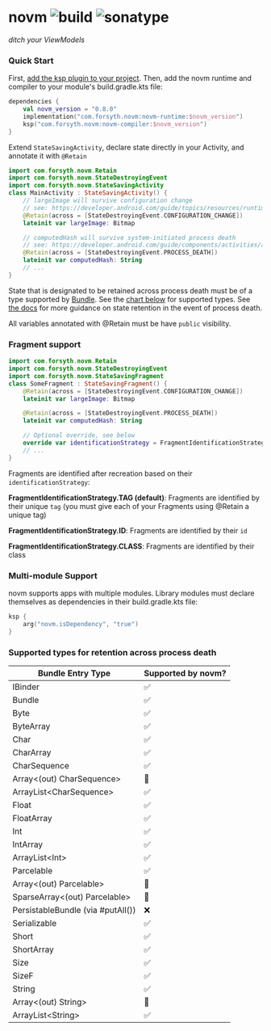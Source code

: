 # novm ![build](https://github.com/foooorsyth/novm/actions/workflows/build.yml/badge.svg) ![sonatype](https://maven-badges.herokuapp.com/sonatype-central/com.forsyth.novm/novm-runtime/badge.svg)
*ditch your ViewModels*

### Quick Start

First, [add the ksp plugin to your project](https://developer.android.com/build/migrate-to-ksp#add-ksp). 
Then, add the novm runtime and compiler to your module's build.gradle.kts file:
```kotlin
dependencies {
    val novm_version = "0.8.0"
    implementation("com.forsyth.novm:novm-runtime:$novm_version")
    ksp("com.forsyth.novm:novm-compiler:$novm_version")
}
```

Extend ```StateSavingActivity```, declare state directly in your Activity, and annotate it with ```@Retain```

```kotlin
import com.forsyth.novm.Retain
import com.forsyth.novm.StateDestroyingEvent
import com.forsyth.novm.StateSavingActivity
class MainActivity : StateSavingActivity() {
    // largeImage will survive configuration change
    // see: https://developer.android.com/guide/topics/resources/runtime-changes
    @Retain(across = [StateDestroyingEvent.CONFIGURATION_CHANGE])
    lateinit var largeImage: Bitmap 

    // computedHash will survive system-initiated process death
    // see: https://developer.android.com/guide/components/activities/activity-lifecycle#asem
    @Retain(across = [StateDestroyingEvent.PROCESS_DEATH])
    lateinit var computedHash: String
    // ...
}
```

State that is designated to be retained across process death must be of a type supported by [Bundle](https://developer.android.com/reference/android/os/Bundle). 
See the [chart below](#Supported-types-for-retention-across-process-death) for supported types. See [the docs](https://developer.android.com/topic/libraries/architecture/saving-states#onsaveinstancestate) for more guidance on
state retention in the event of process death.

All variables annotated with @Retain must be have ```public``` visibility.

### Fragment support

```kotlin
import com.forsyth.novm.Retain
import com.forsyth.novm.StateDestroyingEvent
import com.forsyth.novm.StateSavingFragment
class SomeFragment : StateSavingFragment() {
    @Retain(across = [StateDestroyingEvent.CONFIGURATION_CHANGE])
    lateinit var largeImage: Bitmap

    @Retain(across = [StateDestroyingEvent.PROCESS_DEATH])
    lateinit var computedHash: String

    // Optional override, see below
    override var identificationStrategy = FragmentIdentificationStrategy.ID
    // ...
}
```

Fragments are identified after recreation based on their ```identificationStrategy```:

**FragmentIdentificationStrategy.TAG (default)**: Fragments are identified by their unique ```tag``` (you must give each of your Fragments using @Retain a unique tag)

**FragmentIdentificationStrategy.ID**: Fragments are identified by their ```id```

**FragmentIdentificationStrategy.CLASS**: Fragments are identified by their class

### Multi-module Support

novm supports apps with multiple modules. Library modules must declare themselves as dependencies in their build.gradle.kts file:
```kotlin
ksp {
    arg("novm.isDependency", "true")
}
```

### Supported types for retention across process death

| Bundle Entry Type                 | Supported by novm?                       |
|-----------------------------------|------------------------------------------|
| IBinder                           | :white_check_mark:                       |
| Bundle                            | :white_check_mark:                       |
| Byte                              | :white_check_mark:                       |
| ByteArray                         | :white_check_mark:                       |
| Char                              | :white_check_mark:                       |
| CharArray                         | :white_check_mark:                       |
| CharSequence                      | :white_check_mark:                       |
| Array\<(out) CharSequence\>       | :construction:                                       |
| ArrayList\<CharSequence\>         | :white_check_mark:                       |
| Float                             | :white_check_mark:                       |
| FloatArray                        | :white_check_mark:                       |
| Int                               | :white_check_mark:                       |
| IntArray                          | :white_check_mark:                       |
| ArrayList\<Int\>                  | :white_check_mark:                       |
| Parcelable                        | :white_check_mark:                       |
| Array\<(out) Parcelable\>         | :construction:                           |
| SparseArray\<(out) Parcelable\>   | :construction:                           |
| PersistableBundle (via #putAll()) | :x:                                      |
| Serializable                      | :white_check_mark:                       |
| Short                             | :white_check_mark:                       |
| ShortArray                        | :white_check_mark:                       |
| Size                              | :white_check_mark:                       |
| SizeF                             | :white_check_mark:                       |
| String                            | :white_check_mark:                       |
| Array\<(out) String\>             | :construction:                           |
| ArrayList\<String\>               | :white_check_mark:                       |

